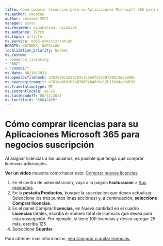 ```yaml
---
title: Cómo comprar licencias para su Aplicaciones Microsoft 365 para negocios suscripción
ms.author: cmcatee
author: cmcatee-MSFT
manager: scotv
ms.reviewer: sinakassaw, nicholak
ms.audience: ITPro
ms.topic: article
ms.service: o365-administration
ROBOTS: NOINDEX, NOFOLLOW
localization_priority: Normal
ms.custom:
- commerce_licensing
- "652"
- "2000017"
ms.date: 08/10/2021
ms.openlocfilehash: 2d02506ca538293c1a8e9f56518759b13eab20dc
ms.sourcegitcommit: e781da003fb7b878854846cbe12b13b9dca8df92
ms.translationtype: MT
ms.contentlocale: es-ES
ms.lasthandoff: 08/31/2021
ms.locfileid: "58842495"
---
```

# <a name="how-to-buy-licenses-for-your-microsoft-365-apps-for-business-subscription"></a>Cómo comprar licencias para su Aplicaciones Microsoft 365 para negocios suscripción

Al asignar licencias a los usuarios, es posible que tenga que comprar licencias adicionales.

**Ver un vídeo** muestra cómo hacer esto: [Comprar nuevas licencias](https://go.microsoft.com/fwlink/p/?linkid=2154857)
  
1. En el centro de administración, vaya a la página **Facturación** > [Sus productos](https://go.microsoft.com/fwlink/p/?linkid=842054).
2. En la **pestaña Productos,** busque la suscripción que desea actualizar. Seleccione los tres puntos (más acciones) y, a continuación, **seleccione Comprar licencias**.
3. En el panel Comprar  **licencias,** en Nueva cantidad en el cuadro **Licencias** totales, escriba el número total de licencias que desea para esta suscripción. Por ejemplo, si tiene 100 licencias y desea agregar 25 más, escriba 125.
4. Seleccione **Guardar**.

Para obtener más información, [vea Comprar o quitar licencias.](https://docs.microsoft.com/microsoft-365/commerce/licenses/buy-licenses)